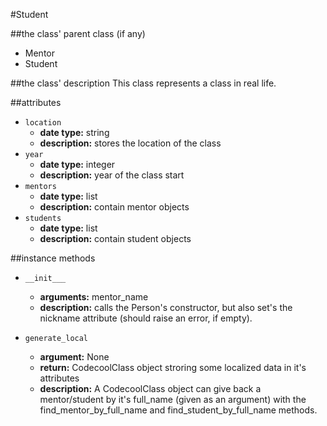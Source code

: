 #Student

##the class' parent class (if any)
* Mentor
* Student

##the class' description
This class represents a class in real life.

##attributes
* `location`
    * **date type:** string
    * **description:** stores the location of the class
* `year`
    * **date type:** integer
    * **description:** year of the class start
* `mentors`
    * **date type:** list
    * **description:** contain mentor objects
* `students`
    * **date type:** list
    * **description:** contain student objects

##instance methods 
* `__init___`
    * **arguments:** mentor_name
    * **description:** calls the Person's constructor, but also set's the nickname attribute 
    (should raise an error, if empty).

* `generate_local`
    * **argument:** None
    * **return:** CodecoolClass object stroring some localized data in it's attributes
    * **description:** A CodecoolClass object can give back a mentor/student by it's full_name 
    (given as an argument) with the find_mentor_by_full_name and find_student_by_full_name methods.
